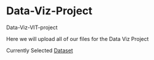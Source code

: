 # Data-Viz-Project

Data-Viz-VIT-project

Here we will upload all of our files for the Data Viz Project

Currently Selected [Dataset](https://github.com/saintwithataint/Data-VIz-Project/blob/main/forestfires.csv)
